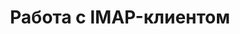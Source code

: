 ---
title: "Работа с IMAP-клиентом"
url: /ru/java/working-with-imap-client/
weight: 70
type: docs
---